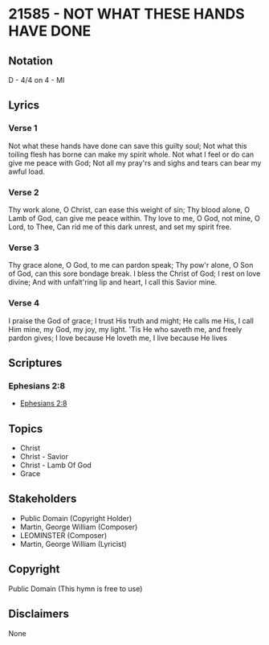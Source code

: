 # 21585 - NOT WHAT THESE HANDS HAVE DONE

## Notation

D - 4/4 on 4 - MI

## Lyrics

### Verse 1

Not what these hands have done can save this guilty soul; Not what this toiling flesh has borne can make my spirit whole. Not what I feel or do can give me peace with God; Not all my pray'rs and sighs and tears can bear my awful load.





### Verse 2

Thy work alone, O Christ, can ease this weight of sin; Thy blood alone, O Lamb of God, can give me peace within. Thy love to me, O God, not mine, O Lord, to Thee, Can rid me of this dark unrest, and set my spirit free.

### Verse 3

Thy grace alone, O God, to me can pardon speak; Thy pow'r alone, O Son of God, can this sore bondage break. I bless the Christ of God; I rest on love divine; And with unfalt'ring lip and heart, I call this Savior mine.

### Verse 4

I praise the God of grace; I trust His truth and might; He calls me His, I call Him mine, my God, my joy, my light. 'Tis He who saveth me, and freely pardon gives; I love because He loveth me,
I live because He lives


## Scriptures

### Ephesians 2:8

- [Ephesians 2:8](https://www.biblegateway.com/passage/?search=Ephesians%202%3A8)


## Topics

- Christ
- Christ - Savior
- Christ - Lamb Of God
- Grace

## Stakeholders

- Public Domain (Copyright Holder)
- Martin, George William  (Composer)
- LEOMINSTER (Composer)
- Martin, George William  (Lyricist)

## Copyright

Public Domain
(This hymn is free to use)

## Disclaimers

None


